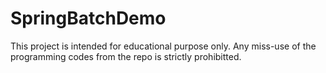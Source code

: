 # SpringBatchDemo
This project is intended for educational purpose only.
Any miss-use of the programming codes from the repo is strictly prohibitted.
